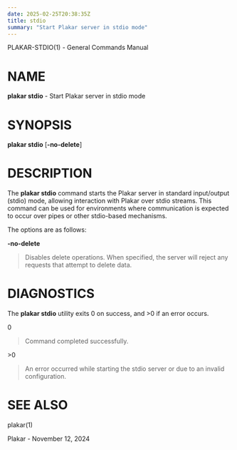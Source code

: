```yaml
---
date: 2025-02-25T20:38:35Z
title: stdio
summary: "Start Plakar server in stdio mode"
---
```

PLAKAR-STDIO(1) - General Commands Manual

# NAME

**plakar stdio** - Start Plakar server in stdio mode

# SYNOPSIS

**plakar stdio**
\[**-no-delete**]

# DESCRIPTION

The
**plakar stdio**
command starts the Plakar server in standard input/output (stdio)
mode, allowing interaction with Plakar over stdio streams.
This command can be used for environments where communication is
expected to occur over pipes or other stdio-based mechanisms.

The options are as follows:

**-no-delete**

> Disables delete operations.
> When specified, the server will reject any requests that attempt to
> delete data.

# DIAGNOSTICS

The **plakar stdio** utility exits&#160;0 on success, and&#160;&gt;0 if an error occurs.

0

> Command completed successfully.

&gt;0

> An error occurred while starting the stdio server or due to an invalid
> configuration.

# SEE ALSO

plakar(1)

Plakar - November 12, 2024
